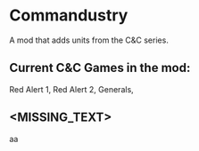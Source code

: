 # Commandustry
A mod that adds units from the C&C series.
## Current C&C Games in the mod:
 Red Alert 1,
 Red Alert 2,
 Generals,
## <MISSING_TEXT>
aa